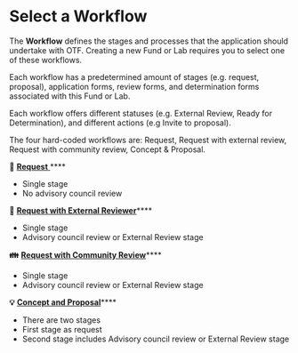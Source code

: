 # Select a Workflow

The **Workflow** defines the stages and processes that the application should undertake with OTF. Creating a new Fund or Lab requires you to select one of these workflows.

Each workflow has a predetermined amount of stages (e.g. request, proposal), application forms, review forms, and determination forms associated with this Fund or Lab.

Each workflow offers different statuses (e.g. External Review, Ready for Determination), and different actions (e.g Invite to proposal).

The four hard-coded workflows are: Request, Request with external review, Request with community review, Concept & Proposal.

**💁** [**Request** ](broken-reference)****

* Single stage
* No advisory council review

**👳** [**Request with External Reviewer**](broken-reference)****

* Single stage
* Advisory council review or External Review stage

**👪** [**Request with Community Review**](broken-reference)****

* Single stage
* Advisory council review or External Review stage

**💡** [**Concept and Proposal**](broken-reference)****

* There are two stages
* First stage as request
* Second stage includes Advisory council review or External Review stage
